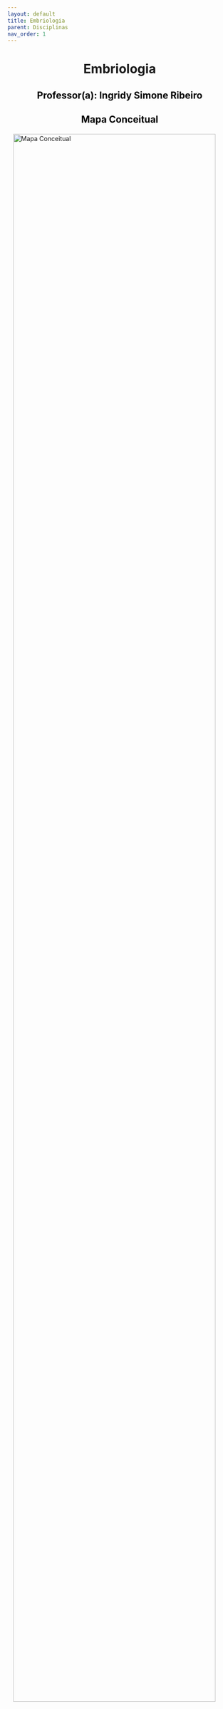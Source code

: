 ```yaml
---
layout: default
title: Embriologia
parent: Disciplinas
nav_order: 1
---
```


<h1 align="center"><span style='font-weight: bold;'>Embriologia</span></h1>

<h2 style="color: black;" align="center"><span style='font-weight: bold;'>Professor(a):</span> Ingridy Simone Ribeiro</h2>

<h2 style="color: black; margin-bottom: 20px;" align="center"><span style='font-weight: bold;'>Mapa Conceitual</span></h2>

<img src="https://raw.githubusercontent.com/OrganizadorIF/CBIO6/main/assets/images/mapaembriologia.png" alt="Mapa Conceitual" style="width: 95%; margin-left: auto; margin-right: auto; display: block;">

<h2 style="color: black; margin-bottom: 20px;" align="center"><span style='font-weight: bold;'>Resumo</span></h2>

<div style="text-align: justify; margin-bottom: 20px;">A disciplina de Embriologia no curso de Ciências Biológicas explora os processos fundamentais do desenvolvimento embrionário, abrangendo a formação dos folhetos germinativos (ectoderma, mesoderma e endoderma), organogênese, morfogênese e diferenciação celular nos diferentes estágios do desenvolvimento. Estuda-se a fertilização, os eventos que levam à formação dos tecidos e órgãos, além das interações moleculares e genéticas que regem esses processos. Analisa-se também a embriologia comparada entre diferentes grupos de organismos, proporcionando uma compreensão abrangente da evolução do desenvolvimento embrionário e suas implicações na biologia, medicina e biotecnologia.</div>

<h2 style="color: black; margin-bottom: 20px;" align="center"><span style='font-weight: bold;'>Conceitos Importantes</span></h2>

<h3 style="color: black; margin-bottom: 10px;" align="center"><span style='font-weight: bold;'><u>Organogênese</u></span></h3>

<div style="text-align: justify; margin-bottom: 10px;">A Organogênese é um dos estágios centrais do desenvolvimento embrionário explorado na disciplina de Embriologia. Este tópico concentra-se na formação e no desenvolvimento dos diferentes sistemas orgânicos a partir dos folhetos germinativos (ectoderma, mesoderma e endoderma). Estuda-se a sequência de eventos que resultam na criação dos sistemas nervoso, cardiovascular, respiratório, digestório, urinário, entre outros, compreendendo como as células se diferenciam, se organizam e se especializam para formar estruturas anatômicas funcionais. A análise da Organogênese permite compreender as bases do funcionamento dos órgãos e sistemas do corpo humano, desde suas origens embrionárias até a configuração e funcionamento no organismo adulto.</div>

<h3 style="color: black; margin-bottom: 10px;" align="center"><span style='font-weight: bold;'>Mapa de Classificação</span></h3>

<img src="https://raw.githubusercontent.com/OrganizadorIF/CBIO6/main/assets/images/classificacaoparasita.png" alt="Classificação de Parasitas" style="width: 90%; margin-left: auto; margin-right: auto; display: block;">

<h3 style="color: black; margin-bottom: 10px; margin-top: 20px;" align="center"><span style='font-weight: bold;'><u>Morfogênese</u></span></h3>

<div style="text-align: justify; margin-bottom: 10px;">A Morfogênese é um estágio essencial do desenvolvimento embrionário explorado na disciplina de Embriologia. Este tópico investiga os processos que moldam e definem a forma do embrião, incluindo interações celulares e moleculares que resultam na organização tridimensional dos tecidos e órgãos. Estuda-se a migração celular, a diferenciação, a proliferação e os padrões de crescimento que levam à formação de estruturas morfologicamente complexas. A análise da Morfogênese proporciona insights sobre como as células se coordenam e se organizam para gerar a anatomia do organismo, desde as fases iniciais até a configuração final, contribuindo para a compreensão dos fundamentos do desenvolvimento embrionário.</div>

<h3 style="color: black; margin-bottom: 10px;" align="center"><span style='font-weight: bold;'>Exemplo de Ciclo de Vida</span></h3>

<img src="https://raw.githubusercontent.com/OrganizadorIF/CBIO6/main/assets/images/ciclovida.png" alt="Formas Normais" style="width: 90%; margin-left: auto; margin-right: auto; display: block;">

<h2 style="color: black; margin-bottom: 20px; margin-top: 20px;" align="center"><span style='font-weight: bold;'>Materiais de Estudo</span></h2>

**Vídeos:**
   - [Vídeo Aula 01 - Classificação e Diversidade de Parasitas]()
   - [Vídeo Aula 02 - Parasitoses Humanas e Veterinárias]()
   - [Vídeo Aula 03 - Ciclo de Vida e Transmissão]()
   - [Vídeo Aula 04 - Patogenia e Resposta Imunológica]()

**PDFs/Slides:**
   - [Aula 1 - Classificação e Diversidade de Parasitas]()
   - [Aula 2 - Parasitoses Humanas e Veterinárias]()
   - [Aula 3 - Ciclo de Vida e Transmissão]()
   - [Aula 4 - Patogenia e Resposta Imunológica]()
  
**Complementares:**
   - N/D.

<h2 style="color: black; margin-bottom: 20px;" align="center"><span style='font-weight: bold;'>Atividades</span></h2>
  
**Lista de Exercícios:**
  - [Lista de Exercícios 1 - Classificação e Diversidade de Parasitas]()
  - [Lista de Exercícios 2 - Parasitoses Humanas e Veterinárias]()

<h2 style="color: black;  margin-bottom: 20px;" align="center"><span style='font-weight: bold;'>Colab</span></h2>

Seção voltada para a colaboração entre os alunos.

Links abertos com resumos, anotações e materiais de revisão.
